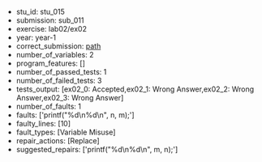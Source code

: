 - stu_id: stu_015	       
- submission: sub_011
- exercise: lab02/ex02
- year: year-1
- correct_submission: [path](https://github.com/pmorvalho/C-Pack-IPAs/blob/main/correct_submissions/year-1/lab02/ex02/ex02-stu_015-sub_010)
- number_of_variables: 2
- program_features: [] 
- number_of_passed_tests: 1
- number_of_failed_tests: 3
- tests_output: [ex02_0: Accepted,ex02_1: Wrong Answer,ex02_2: Wrong Answer,ex02_3: Wrong Answer]
- number_of_faults: 1
- faults: ['printf("%d\n%d\n", n, m);']
- faulty_lines: [10]
- fault_types: [Variable Misuse]
- repair_actions: [Replace] 
- suggested_repairs: ['printf("%d\n%d\n", m, n);']
